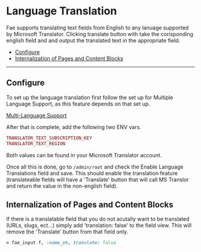 # Language Translation

Fae supports translating text fields from English to any lanuage supported by Microsoft Translator. Clicking translate button with take the corisponding english field and and output the translated text in the appropriate field.

* [Configure](#configure)
* [Internalization of Pages and Content Blocks](#internalization-of-pages-and-content-blocks)

---

## Configure

To set up the language translation first follow the set up for Multiple Language Support, as this feature depends on that set up.

[Multi-Language Support](/docs/features/multi_language.md)

After that is complete, add the following two ENV vars.

```ruby
TRANSLATOR_TEXT_SUBSCRIPTION_KEY
TRANSLATOR_TEXT_REGION
```

Both values can be found in your Microsoft Translator account.

Once all this is done, go to `/admin/root` and check the Enable Language Translations field and save. This should enable the translation feature (translateable fields will have a 'Translate' button that will call MS Translor and return the value in the non-english field).

## Internalization of Pages and Content Blocks

If there is a translatable field that you do not acutally want to be translated (URLs, slugs, ect...) simply add 'translation: false' to the field view. This will remove the 'Translate' button from that field only.

```ruby
= fae_input f, :name_zh, translate: false
```